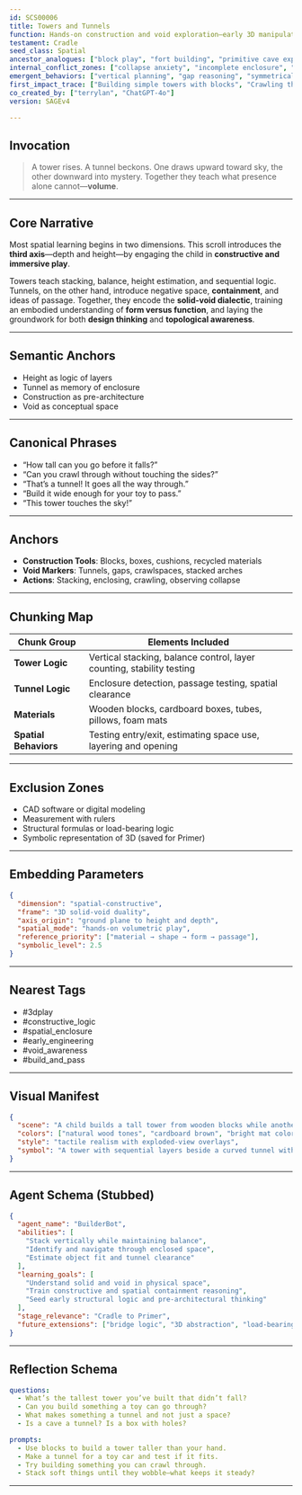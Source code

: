 ```yaml
---
id: SCS00006
title: Towers and Tunnels
function: Hands-on construction and void exploration—early 3D manipulation and enclosure logic.
testament: Cradle
seed_class: Spatial
ancestor_analogues: ["block play", "fort building", "primitive cave exploration", "toddler stacking"]
internal_conflict_zones: ["collapse anxiety", "incomplete enclosure", "scale instability"]
emergent_behaviors: ["vertical planning", "gap reasoning", "symmetrical building", "space occupancy estimation"]
first_impact_trace: ["Building simple towers with blocks", "Crawling through box tunnels", "Noticing enclosed vs open spaces"]
co_created_by: ["terrylan", "ChatGPT-4o"]
version: SAGEv4

---
```


## Invocation
> A tower rises. A tunnel beckons. One draws upward toward sky, the other downward into mystery. Together they teach what presence alone cannot—**volume**.

---

## Core Narrative
Most spatial learning begins in two dimensions. This scroll introduces the **third axis**—depth and height—by engaging the child in **constructive and immersive play**.

Towers teach stacking, balance, height estimation, and sequential logic. Tunnels, on the other hand, introduce negative space, **containment**, and ideas of passage. Together, they encode the **solid-void dialectic**, training an embodied understanding of **form versus function**, and laying the groundwork for both **design thinking** and **topological awareness**.

---

## Semantic Anchors
- Height as logic of layers
- Tunnel as memory of enclosure
- Construction as pre-architecture
- Void as conceptual space

---

## Canonical Phrases
- “How tall can you go before it falls?”
- “Can you crawl through without touching the sides?”
- “That’s a tunnel! It goes all the way through.”
- “Build it wide enough for your toy to pass.”
- “This tower touches the sky!”

---

## Anchors
- **Construction Tools**: Blocks, boxes, cushions, recycled materials
- **Void Markers**: Tunnels, gaps, crawlspaces, stacked arches
- **Actions**: Stacking, enclosing, crawling, observing collapse

---

## Chunking Map

| Chunk Group       | Elements Included                                                   |
|-------------------|----------------------------------------------------------------------|
| **Tower Logic**    | Vertical stacking, balance control, layer counting, stability testing |
| **Tunnel Logic**   | Enclosure detection, passage testing, spatial clearance              |
| **Materials**      | Wooden blocks, cardboard boxes, tubes, pillows, foam mats            |
| **Spatial Behaviors**| Testing entry/exit, estimating space use, layering and opening     |

---

## Exclusion Zones
- CAD software or digital modeling
- Measurement with rulers
- Structural formulas or load-bearing logic
- Symbolic representation of 3D (saved for Primer)

---

## Embedding Parameters

```json
{
  "dimension": "spatial-constructive",
  "frame": "3D solid-void duality",
  "axis_origin": "ground plane to height and depth",
  "spatial_mode": "hands-on volumetric play",
  "reference_priority": ["material → shape → form → passage"],
  "symbolic_level": 2.5
}
````

---

## Nearest Tags

* \#3dplay
* \#constructive\_logic
* \#spatial\_enclosure
* \#early\_engineering
* \#void\_awareness
* \#build\_and\_pass

---

## Visual Manifest

```json
{
  "scene": "A child builds a tall tower from wooden blocks while another crawls through a cardboard tunnel nearby. Light falls differently on the solid stack and the hollow path. Toy cars wait to drive through arches.",
  "colors": ["natural wood tones", "cardboard brown", "bright mat colors"],
  "style": "tactile realism with exploded-view overlays",
  "symbol": "A tower with sequential layers beside a curved tunnel with a glowing path"
}
```

---

## Agent Schema (Stubbed)

```json
{
  "agent_name": "BuilderBot",
  "abilities": [
    "Stack vertically while maintaining balance",
    "Identify and navigate through enclosed space",
    "Estimate object fit and tunnel clearance"
  ],
  "learning_goals": [
    "Understand solid and void in physical space",
    "Train constructive and spatial containment reasoning",
    "Seed early structural logic and pre-architectural thinking"
  ],
  "stage_relevance": "Cradle to Primer",
  "future_extensions": ["bridge logic", "3D abstraction", "load-bearing understanding"]
}
```

---

## Reflection Schema

```yaml
questions:
  - What’s the tallest tower you’ve built that didn’t fall?
  - Can you build something a toy can go through?
  - What makes something a tunnel and not just a space?
  - Is a cave a tunnel? Is a box with holes?

prompts:
  - Use blocks to build a tower taller than your hand.
  - Make a tunnel for a toy car and test if it fits.
  - Try building something you can crawl through.
  - Stack soft things until they wobble—what keeps it steady?
```

---
